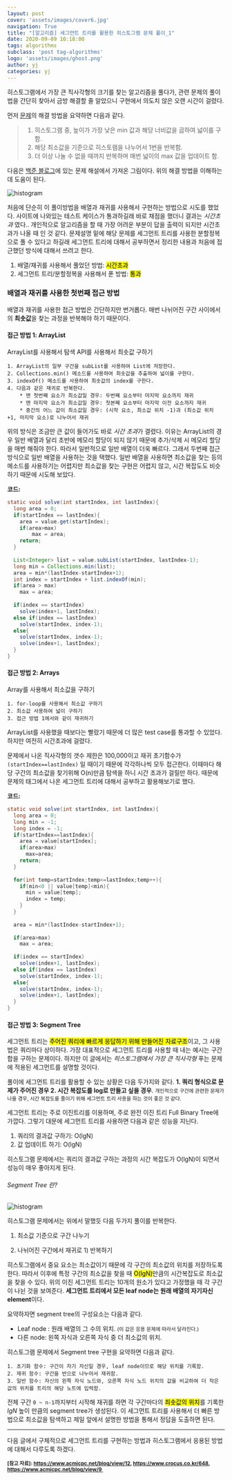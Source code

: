 ```yaml
---
layout: post
cover: 'assets/images/cover6.jpg'
navigation: True
title: "[알고리즘] 세그먼트 트리를 활용한 히스토그램 문제 풀이_1"
date: 2020-09-09 10:18:00
tags: algorithms
subclass: 'post tag-algorithms'
logo: 'assets/images/ghost.png'
author: yj
categories: yj
---
```

히스토그램에서 가장 큰 직사각형의 크기를 찾는 알고리즘을 풀다가, 관련 문제의 풀이법을 간단히 찾아서 금방 해결할 줄 알았으니 구현에서 의도치 않은 오랜 시간이 걸렸다. 

먼저 [문제](https://www.acmicpc.net/problem/6549)의 해결 방법을 요약하면 다음과 같다. 

> 1. 히스토그램 중, 높이가 가장 낮은 min 값과 해당 너비값을 곱하여 넓이를 구함. 
> 2. 해당 최소값을 기준으로 히스토램을 나누어서 1번을 반복함. 
> 3. 더 이상 나눌 수 없을 때까지 반복하며 매번 넓이의 max 값을 업데이트 함. 

다음은 [백준 블로그](https://www.acmicpc.net/blog/view/12)에 있는 문제 해설에서 가져온 그림이다. 위의 해결 방법을 이해하는데 도움이 된다. 


![histogram](https://user-images.githubusercontent.com/63405904/109445062-10bb9c80-7a82-11eb-9887-9047f1485785.png)


처음에 단순히 이 풀이방법을 배열과 재귀를 사용해서 구현하는 방법으로 시도를 했었다. 사이트에 나와있는 테스트 케이스가 통과하길래 바로 채점을 했더니 결과는 *시간초과* 였다.. 개인적으로 알고리즘을 할 때 가장 어려운 부분이 답을 출력이 되지만 시간초과가 나올 때 인 것 같다. 문제설명 밑에 해당 문제를 세그먼트 트리를 사용한 분할정복으로 풀 수 있다고 하길래 세그먼트 트리에 대해서 공부하면서 정리한 내용과 처음에 접근했던 방식에 대해서 쓰려고 한다. 

1. 배열/재귀를 사용해서 풀었던 방법: <mark> 시간초과 </mark>
2. 세그먼트 트리/분할정복을 사용해서 푼 방법: <mark>통과</mark>



### 배열과 재귀를 사용한 첫번째 접근 방법

배열과 재귀를 사용한 접근 방법은 간단하지만 번거롭다. 매번 나뉘어진 구간 사이에서의 **최솟값**을 찾는 과정을 반복해야 하기 때문이다.  

#### 접근 방법 1: ArrayList

ArrayList를 사용해서 탐색 API를 사용해서 최솟값 구하기

```
1. ArrayList의 일부 구간을 subList를 사용하여 List에 저장한다.
2. Collections.min() 메소드를 사용하여 최솟값을 추출하여 넓이를 구한다. 
3. indexOf() 메소드를 사용하여 최솟값의 index를 구한다. 
4. 다음과 같은 재귀로 반복한다.
	* 맨 첫번째 요소가 최소값일 경우: 두번째 요소부터 마지막 요소까지 재귀
	* 맨 마지막 요소가 최소값일 경우: 첫본째 요소부터 마지막 이전 요소까지 재귀
	* 중간의 어느 값이 최소값일 경우: (시작 요소, 최소값 위치 -1)과 (최소값 위치 +1, 마지막 요소)로 나누어서 재귀
```

위의 방식은 조금만 큰 값이 들어가도 바로 *시간 초과*가 결렸다. 이유는 ArrayList의 경우 일반 배열과 달리 초반에 메모리 할당이 되지 않기 때문에 추가/삭제 시 메모리 할당을 매번 해줘야 한다. 따라서 일반적으로 일반 배열이 더욱 빠르다. 그래서 두번째 접근 방식으로 일반 배열을 사용하는 것을 택했다. 일반 배열을 사용하면 최소값을 찾는 등의 메소드를 사용하기는 어렵지만 최소값을 찾는 구현은 어렵지 않고, 시간 복잡도도 비슷하기 때문에 시도해 보았다. 

**코드:**

```java
static void solve(int startIndex, int lastIndex){
  long area = 0;
  if(startIndex == lastIndex){
    area = value.get(startIndex);
    if(area>max)
    	max = area;
    return;
  }
  
  List<Integer> list = value.subList(startIndex, lastIndex-1);
  long min = Collections.min(list);
  area = min*(lastIndex-startIndex+1);
  int index = startIndex + list.indexOf(min);
  if(area > max)
    max = area;
  
  if(index == startIndex)
    solve(index+1, lastIndex);
  else if(index == lastIndex)
    solve(startIndex, index-1);
  else{
    solve(startIndex, index-1);
    solve(index+1, lastIndex);
  }
}
```





#### 접근 방법 2: Arrays

Array를 사용해서 최소값을 구하기

```
1. for-loop를 사용해서 최소값 구하기
2. 최소값 사용하여 넓이 구하기 
3. 접근 방법 1에서와 같이 재귀하기
```

ArrayList를 사용했을 때보다는 빨랐기 때문에 더 많은 test case를 통과할 수 있었다. 하지만 여전히 시간초과에 걸렸다. 

문제에서 나온 직사각형의 갯수 제한은 100,000이고 재귀 초기함수가 `(startIndex==lastIndex)` 일 때이기 때문에 각각하나씩 모두 접근한다. 이때마다 해당 구간의 최소값을 찾기위해 O(n)만큼 탐색을 하니 시간 초과가 걸릴만 하다. 때문에 문제의 태그에서 나온 세그먼트 트리에 대해서 공부하고 활용해보기로 했다. 

**코드:**

```java
static void solve(int startIndex, int lastIndex){
  long area = 0;
  long min = -1;
  long index = -1;
  if(startIndex==lastIndex){
    area = value[startIndex];
    if(area>max)
      max=area;
    return;
  }
  
  for(int temp=startIndex;temp<=lastIndex;temp++){
    if(min<0 || value[temp]<min){
      min = value[temp];
      index = temp;
    }
  }
  
  area = min*(lastIndex-startIndex+1);
  
  if(area>max)
    max = area;
  
  if(index == startIndex)
    solve(index+1, lastIndex);
  else if(index == lastIndex)
    solve(startIndex, index-1);
  else{
    solve(startIndex, index-1);
    solve(index+1, lastIndex);
  }
}
```





#### 접근 방법 3: Segment Tree

세그먼트 트리는 <mark>주어진 쿼리에 빠르게 응답하기 위해 만들어진 자료구조</mark>이고, 그 사용법은 쿼리마다 상이하다. 가장 대표적으로 세그먼트 트리를 사용할 때 내는 예시는 구간 합을 구하는 문제이다. 하지만 이 글에서는 *히스토그램에서 가장 큰 직사각형* 푸는 문제에 적용된 세그먼트를 설명할 것이다. 

풀이에 세그먼트 트리를 활용할 수 있는 상황은 다음 두가지와 같다. **1. 쿼리 형식으로 문제가 주어진 경우 2. 시간 복잡도를 log로 만들고 싶을 경우**. <small>개인적으로 구간에 관련한 문제가 나올 경우, 시간 복잡도를 줄이기 위해 세그먼트 트리 사용을 하는 것이 좋은 것 같다.</small>

세그먼트 트리는 주로 이진트리를 이용하며, 주로 완전 이진 트리 Full Binary Tree에 가깝다. 그렇기 대문에 세그먼트 트리를 사용하면 다음과 같은 성능을 지닌다. 

1. 쿼리의 결과값 구하기: O(lgN)
2. 값 업데이트 하기: O(lgN)

히스토그램 문제에서는 쿼리의 결과값 구하는 과정의 시간 복잡도가 O(lgN)이 되면서 성능이 매우 좋아지게 된다. 



###### Segment Tree 란?

![histogram](https://user-images.githubusercontent.com/63405904/109445201-6e4fe900-7a82-11eb-8e6c-09edb7e236a4.png)

히스토그램 문제에서는 위에서 말했듯 다음 두가지 풀이를 반복한다. 

1.  최소값 기준으로 구간 나누기

2. 나뉘어진 구간에서 재귀로 1) 반복하기

히스토그램에서 중요 요소는 최소값이기 때문에 각 구간의 최소값의 위치를 저장하도록 한다. 따라서 이후에 특정 구간의 최소값을 찾을 때 <mark>O(lgN)</mark>만큼의 시간복잡도로 최소값을 찾을 수 있다. 위의 이진 세그먼트 트리는 10개의 원소가 있다고 가정했을 때 각 구간이 나뉜 것을 보여준다. **세그먼트 트리에서 모든 leaf node는 원래 배열의 자기자신 element**이다. 

요약하자면 segment tree의 구성요소는 다음과 같다. 

* Leaf node :  원래 배열의 그 수의 위치. <small>(이 값은 응용 문제에 따라서 달라진다.)</small>
* 다른 node:  왼쪽 자식과 오른쪽 자식 중 더 최소값의 위치.

히스토그램 문제에서 Segment tree 구현을 요약하면 다음과 같다. 

```
1. 초기화 함수: 구간이 자기 자신일 경우, leaf node이므로 해당 위치를 기록함. 
2. 재귀 함수: 구간을 반으로 나누어서 재귀함.
3. 일반 함수: 자신의 왼쪽 자식 노드와, 오른쪽 자식 노드 위치의 값을 비교하여 더 작은 값의 위치를 트리의 해당 노트에 입력함. 
```

전체 구간 `0 ~ n-1`까지부터 시작해 재귀를 하면 각 구간마다의 <mark>최솟값의 위치</mark>를 기록한 *lgN* 높이 만큼의 segment tree가 생성된다. 이 세그먼트 트리를 사용해서 더 빠른 방법으로 최소값을 탐색하고 제일 앞에서 설명한 방법을 통해서 정답을 도출하면 된다. 

---

다음 글에서 구체적으로 세그먼트 트리를 구현하는 방법과 히스토그램에서 응용된 방법에 대해서 다루도록 하겠다. 



**<small>[참고 자료]: https://www.acmicpc.net/blog/view/12, https://www.crocus.co.kr/648, https://www.acmicpc.net/blog/view/9 </small>**
